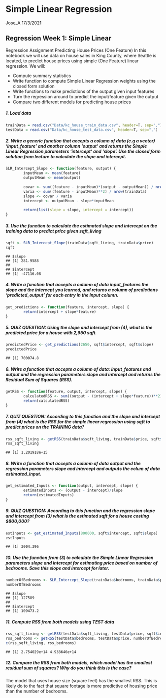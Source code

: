 Simple Linear Regression
================
Jose\_A
17/3/2021

## Regression Week 1: Simple Linear

Regression Assignment Predicting House Prices (One Feature) In this
notebook we will use data on house sales in King County, where Seattle
is located, to predict house prices using simple (One Feature) linear
regression. We will:

  - Compute summary statistics
  - Write function to compute Simple Linear Regression weights using the
    closed form solution
  - Write functions to make predictions of the output given input
    features
  - Turn the regression around to predict the input/feature given the
    output
  - Compare two different models for predicting house prices

##### 1\. Load data

``` r
trainData = read.csv("Data/kc_house_train_data.csv", header=T, sep=",")
testData = read.csv("Data/kc_house_test_data.csv", header=T, sep=",")
```

##### 2\. Write a generic function that accepts a column of data (e.g a vector) ‘input\_feature’ and another column ‘output’ and returns the Simple Linear Regression parameters ‘intercept’ and ‘slope’. Use the closed form solution from lecture to calculate the slope and intercept.

``` r
SLR_Intercept_Slope <- function(feature, output) {
        inputMean <- mean(feature)
        outputMean <- mean(output)
        
        covar <- sum((feature - inputMean)*(output - outputMean)) / nrow(trainData)
        varia <- sum((feature - inputMean)**2) / nrow(trainData)
        slope <- covar / varia
        intercept <- outputMean - slope*inputMean
        
        return(list(slope = slope, intercept = intercept))
}
```

##### 3\. Use the function to calculate the estimated slope and intercept on the training data to predict price given sqft\_living

``` r
sqft <- SLR_Intercept_Slope(trainData$sqft_living, trainData$price)
sqft
```

    ## $slope
    ## [1] 281.9588
    ## 
    ## $intercept
    ## [1] -47116.08

##### 4\. Write a function that accepts a column of data input\_features the slope and the intercept you learned, and returns a column of predictions ‘predicted\_output’ for each entry in the input column.

``` r
get_predictions <- function(feature, intercept, slope) {
        return(intercept + slope*feature)
}
```

##### 5\. QUIZ QUESTION: Using the slope and intercept from (4), what is the predicted price for a house with 2,650 sqft.

``` r
predictedPrice <- get_predictions(2650, sqft$intercept, sqft$slope)
predictedPrice
```

    ## [1] 700074.8

##### 6\. Write a function that accepts a column of data: input\_features and output and the regression parameters slope and intercept and returns the Residual Sum of Squares (RSS).

``` r
getRSS <- function(feature, output, intercept, slope) {
        calculatedRSS <- sum((output - (intercept + slope*feature))**2)
        return(calculatedRSS)
}
```

##### 7\. QUIZ QUESTION: According to this function and the slope and intercept from (4) what is the RSS for the simple linear regression using sqft to predict prices on the TRAINING data?

``` r
rss_sqft_living <- getRSS(trainData$sqft_living, trainData$price, sqft$intercept, sqft$slope)
rss_sqft_living
```

    ## [1] 1.201918e+15

##### 8\. Write a function that accepts a column of data output and the regression parameters slope and intercept and outputs the colum of data estimated\_input.

``` r
get_estimated_Inputs <- function(output, intercept, slope) {
        estimatedInputs <- (output - intercept)/slope
        return(estimatedInputs)
}
```

##### 9\. QUIZ QUESTION: According to this function and the regression slope and intercept from (3) what is the estimated sqft for a house costing $800,000?

``` r
estInputs <- get_estimated_Inputs(800000, sqft$intercept, sqft$slope)
estInputs
```

    ## [1] 3004.396

##### 10\. Use the function from (3) to calculate the Simple Linear Regression parameters slope and intercept for estimating price based on number of bedrooms. Save this slope and intercept for later.

``` r
numberOfBedrooms <- SLR_Intercept_Slope(trainData$bedrooms, trainData$price)
numberOfBedrooms
```

    ## $slope
    ## [1] 127589
    ## 
    ## $intercept
    ## [1] 109473.2

##### 11\. Compute RSS from both models using TEST data

``` r
rss_sqft_living <- getRSS(testData$sqft_living, testData$price, sqft$intercept, sqft$slope)
rss_bedrooms <- getRSS(testData$bedrooms, testData$price, numberOfBedrooms$intercept, numberOfBedrooms$slope)
c(rss_sqft_living, rss_bedrooms)
```

    ## [1] 2.754029e+14 4.933646e+14

##### 12\. Compare the RSS from both models, which model has the smallest residual sum of squares? Why do you think this is the case?

The model that uses house size (square feet) has the smallest RSS. This
is likely do to the fact that square footage is more predictive of
housing price than the number of bedrooms.
